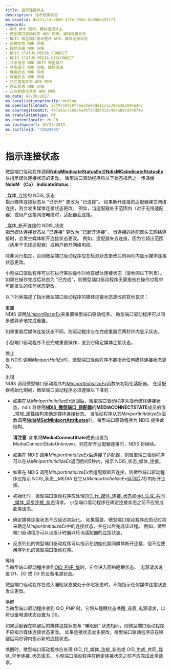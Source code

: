 ```yaml
---
title: 指示连接状态
description: 指示连接状态
ms.assetid: 8a511c14-6b09-47fe-90de-6a90dab93171
keywords:
- WMI WDK 网络，媒体连接状态
- 微型端口驱动程序 WDK 网络，媒体连接状态
- NDIS 微型端口驱动程序 WDK，媒体连接状态
- 连接状态 WDK 网络
- 媒体连接 WDK 网络
- NDIS_STATUS_MEDIA_CONNECT
- NDIS_STATUS_MEDIA_DISCONNECT
- 状态信息 WDK NDIS 微型端口
- 状态指示 WDK 网络，媒体连接
- 睡眠状态 WDK 网络
- 唤醒状态 WDK 网络
- 正在重置状态 WDK 网络
- 停止状态 WDK 网络
- 正在初始化状态 WDK 网络
ms.date: 04/20/2017
ms.localizationpriority: medium
ms.openlocfilehash: 27f9759419fcae3deedde11c1138063d2946a4d7
ms.sourcegitcommit: 4b7a6ac7c68e6ad6f27da5d1dc4deabd5d34b748
ms.translationtype: MT
ms.contentlocale: zh-CN
ms.lasthandoff: 10/24/2019
ms.locfileid: "72824705"
---
```

# <a name="indicating-connection-status"></a>指示连接状态





微型端口驱动程序调用[**NdisMIndicateStatusEx**](https://docs.microsoft.com/windows-hardware/drivers/ddi/ndis/nf-ndis-ndismindicatestatusex)或[**NdisMCoIndicateStatusEx**](https://docs.microsoft.com/windows-hardware/drivers/ddi/ndis/nf-ndis-ndismcoindicatestatusex)以指示媒体连接状态的更改。 微型端口驱动程序将以下状态指示之一传递给**NdisM （Co） IndicateStatus**：

<a href="" id="ndis-status-media-connect"></a>\_媒体\_连接的 NDIS\_状态  
指示媒体连接状态从 "已断开" 更改为 "已连接"。 如果断开连接的适配器建立网络连接，则会发生媒体连接状态更改。 例如，当适配器处于范围内（对于无线适配器）或用户连接网络电缆时，适配器会连接。

<a href="" id="ndis-status-media-disconnect"></a>\_媒体\_断开连接的 NDIS\_状态  
指示媒体连接状态从 "已连接" 更改为 "已断开连接"。 当连接的适配器失去网络连接时，会发生媒体断开连接状态更改。 例如，适配器失去连接，因为它超出范围（适用于无线适配器）或用户断开网络电缆。

除非另行指定，否则微型端口驱动程序应在检测状态更改后的两秒内显示媒体连接状态更改。

小型端口驱动程序可以在执行某些操作时检查媒体连接状态（请参阅以下列表）。 如果在操作完成后状态为 "已完成"，则微型端口驱动程序无需报告在操作过程中可能发生的任何状态更改。

以下列表描述了指示微型端口驱动程序的媒体连接状态更改的其他要求：

<a href="" id="resetting"></a>重置  
NDIS 调用[*MiniportResetEx*](https://docs.microsoft.com/windows-hardware/drivers/ddi/ndis/nc-ndis-miniport_reset)来重置微型端口驱动程序。 微型端口驱动程序可以同步或异步地完成重置。

如果重置后媒体连接状态不同，则驱动程序应在完成重置后两秒钟内显示状态。

小型端口驱动程序不应完成重置操作，直到它确定媒体连接状态。

<a href="" id="halting"></a>停止  
当 NDIS 调用[*MiniportHaltEx*](https://docs.microsoft.com/windows-hardware/drivers/ddi/ndis/nc-ndis-miniport_halt)时，微型端口驱动程序不能指示任何媒体连接状态更改。

<a href="" id="initializing"></a>出错  
NDIS 调用微型端口驱动程序的[*MiniportInitializeEx*](https://docs.microsoft.com/windows-hardware/drivers/ddi/ndis/nc-ndis-miniport_initialize)函数来初始化适配器。 在适配器初始化期间，微型端口驱动程序必须遵循以下准则：

-   如果在从*MiniportInitializeEx*返回后，微型端口驱动程序未指示媒体连接状态，ndis 将使用[**NDIS\_微型端口\_适配器**](https://docs.microsoft.com/windows-hardware/drivers/ddi/ndis/ns-ndis-_ndis_miniport_adapter_general_attributes)的**MEDIACONNECTSTATE**成员的值\_常规\_属性结构来确定媒体连接状态。 当驱动程序从其*MiniportInitializeEx*函数调用[**NdisMSetMiniportAttributes**](https://docs.microsoft.com/windows-hardware/drivers/ddi/ndis/nf-ndis-ndismsetminiportattributes)时，微型端口驱动程序为 NDIS 提供此结构。

    **请注意**  如果将**MediaConnectState**成员设置为 MediaConnectStateUnknown，则在断开适配器连接时，NDIS 将继续。

     

-   如果在 NDIS 调用*MiniportInitializeEx*后连接了适配器，则微型端口驱动程序可以在从*MiniportInitializeEx*返回后的5秒内，指示 NDIS\_状态\_媒体\_连接。

-   如果在 NDIS 调用*MiniportInitializeEx*后适配器断开连接，则微型端口驱动程序应指示 NDIS\_状态\_\_MEDIA 在它从*MiniportInitializeEx*返回后2秒内断开连接。

-   初始化时，微型端口驱动程序应处理[OID\_代\_媒体\_连接\_状态](https://docs.microsoft.com/windows-hardware/drivers/network/oid-gen-media-connect-status)或[oid\_生成\_共同\_媒体\_异步连接\_状态](https://docs.microsoft.com/windows-hardware/drivers/network/oid-gen-co-media-connect-status)请求。 小型端口驱动程序在确定连接状态之前不应完成此类请求。

-   确定媒体连接状态不应延迟初始化。 如果需要，微型端口驱动程序应启动过程来确定*MiniportInitializeEx*中的连接状态，并在以后完成该过程。 例如，微型端口驱动程序可以设置计时器以轮询适配器的连接状态。

-   反序列化的微型端口驱动程序可以指示在初始化期间媒体断开连接，但不应使用序列化的微型端口驱动程序。

<a href="" id="sleeping"></a>等待  
当微型端口驱动程序收到[OID\_PNP\_集](https://docs.microsoft.com/windows-hardware/drivers/network/oid-pnp-set-power)时，它会进入网络睡眠状态，\_电源请求设置 D1、D2 或 D3 的设备电源状态。

微型端口驱动程序在进入睡眠状态或处于休眠状态时，不能指示任何媒体连接状态发生更改。

<a href="" id="waking"></a>唤醒  
当微型端口驱动程序收到 OID\_PNP 时，它将从睡眠状态唤醒\_设置\_电源请求，以将设备电源状态设置为 D0。

如果适配器在唤醒后的媒体连接状态与 "睡眠前" 状态相同，则微型端口驱动程序不应指示媒体连接状态更改。 如果连接状态发生更改，微型端口驱动程序应在唤醒后两秒钟内指示新的连接状态。

唤醒时，微型端口驱动程序应处理 OID\_代\_媒体\_连接\_状态或 OID\_生成\_共同\_媒体\_异步连接\_状态请求。 小型端口驱动程序在确定连接状态之前不应完成此类请求。

 

 





